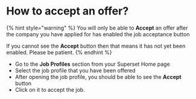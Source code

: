 # How to accept an offer?

{% hint style="warning" %}
You will only be able to **Accept** an offer after the company you have applied for has enabled the job acceptance button

If you cannot see the **Accept** button then that means it has not yet been enabled. Please be patient.
{% endhint %}

* Go to the **Job Profiles** section from your Superset Home page
* Select the job profile that you have been offered
* After opening the job profile, you should be able to see the **Accept** button
* Click on it to accept the job.



